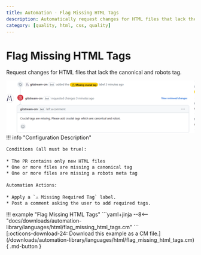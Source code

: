 ```yaml
---
title: Automation - Flag Missing HTML Tags
description: Automatically request changes for HTML files that lack the canonical and robots tag.
category: [quality, html, css, quality]
---
```

# Flag Missing HTML Tags

<!-- --8<-- [start:example]-->

Request changes for HTML files that lack the canonical and robots tag.

![Flag Missing HTML Tags](/automations/languages/html/flag-missing-html-tags/flag-missing-html-tags.png)
!!! info "Configuration Description"

    Conditions (all must be true):

    * The PR contains only new HTML files
    * One or more files are missing a canonical tag
    * One or more files are missing a robots meta tag

    Automation Actions:

    * Apply a `⚠️ Missing Required Tag` label.
    * Post a comment asking the user to add required tags.

<div class="automationExample" markdown="1">
!!! example "Flag Missing HTML Tags"
    ```yaml+jinja
    --8<-- "docs/downloads/automation-library/languages/html/flag_missing_html_tags.cm"
    ```
    <div class="result" markdown>
      <span>
      [:octicons-download-24: Download this example as a CM file.](/downloads/automation-library/languages/html/flag_missing_html_tags.cm){ .md-button }
      </span>
    </div>
<!-- --8<-- [end:example]-->
